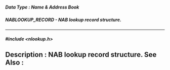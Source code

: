 ##### Data Type : Name & Address Book
##### NABLOOKUP_RECORD - NAB lookup record structure. 
---
##### #include <nlookup.h>
**Description :**
NAB lookup record structure. 
**See Also :**
[](D:/md_files/.md)
---
